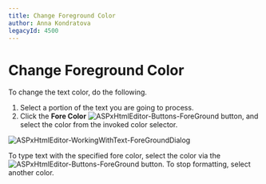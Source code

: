 ```yaml
---
title: Change Foreground Color
author: Anna Kondratova
legacyId: 4500
---
```

# Change Foreground Color
To change the text color, do the following.
1. Select a portion of the text you are going to process.
2. Click the **Fore Color** ![ASPxHtmlEditor-Buttons-ForeGround](../../../images/img7421.png) button, and select the color from the invoked color selector.

![ASPxHtmlEditor-WorkingWithText-ForeGroundDialog](../../../images/img7424.png)

 To type text with the specified fore color, select the color via the ![ASPxHtmlEditor-Buttons-ForeGround](../../../images/img7421.png) button. To stop formatting, select another color.